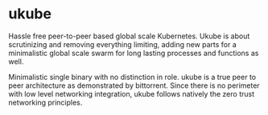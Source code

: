 # ukube
Hassle free peer-to-peer based global scale Kubernetes. Ukube is about scrutinizing and removing everything limiting, adding  new parts for a minimalistic global scale swarm for long lasting processes and functions as well. 

Minimalistic single binary with no distinction in role. ukube is a true peer to peer architecture as demonstrated by bittorrent. Since there is no perimeter with low level networking integration, ukube follows natively the zero trust networking principles.
